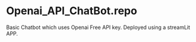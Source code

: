 # Openai_API_ChatBot.repo
Basic Chatbot which uses Openai Free API key. Deployed using a streamLit APP.

